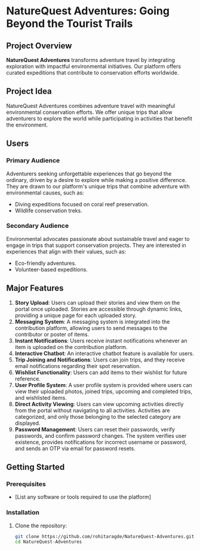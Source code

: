 # NatureQuest Adventures: Going Beyond the Tourist Trails

## Project Overview
**NatureQuest Adventures** transforms adventure travel by integrating exploration with impactful environmental initiatives. Our platform offers curated expeditions that contribute to conservation efforts worldwide.

## Project Idea
NatureQuest Adventures combines adventure travel with meaningful environmental conservation efforts. We offer unique trips that allow adventurers to explore the world while participating in activities that benefit the environment.

## Users
### Primary Audience
Adventurers seeking unforgettable experiences that go beyond the ordinary, driven by a desire to explore while making a positive difference. They are drawn to our platform's unique trips that combine adventure with environmental causes, such as:
- Diving expeditions focused on coral reef preservation.
- Wildlife conservation treks.

### Secondary Audience
Environmental advocates passionate about sustainable travel and eager to engage in trips that support conservation projects. They are interested in experiences that align with their values, such as:
- Eco-friendly adventures.
- Volunteer-based expeditions.

## Major Features
1. **Story Upload**: Users can upload their stories and view them on the portal once uploaded. Stories are accessible through dynamic links, providing a unique page for each uploaded story.
2. **Messaging System**: A messaging system is integrated into the contribution platform, allowing users to send messages to the contributor or poster of items.
3. **Instant Notifications**: Users receive instant notifications whenever an item is uploaded on the contribution platform.
4. **Interactive Chatbot**: An interactive chatbot feature is available for users.
5. **Trip Joining and Notifications**: Users can join trips, and they receive email notifications regarding their spot reservation.
6. **Wishlist Functionality**: Users can add items to their wishlist for future reference.
7. **User Profile System**: A user profile system is provided where users can view their uploaded photos, joined trips, upcoming and completed trips, and wishlisted items.
8. **Direct Activity Viewing**: Users can view upcoming activities directly from the portal without navigating to all activities. Activities are categorized, and only those belonging to the selected category are displayed.
9. **Password Management**: Users can reset their passwords, verify passwords, and confirm password changes. The system verifies user existence, provides notifications for incorrect username or password, and sends an OTP via email for password resets.

## Getting Started

### Prerequisites
- [List any software or tools required to use the platform]

### Installation

1. Clone the repository:
   ```sh
   git clone https://github.com/rohitaragde/NatureQuest-Adventures.git
   cd NatureQuest-Adventures
